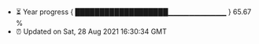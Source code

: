 - ⏳ Year progress { ███████████████████▁▁▁▁▁▁▁▁▁▁▁ } 65.67 %
- ⏰ Updated on Sat, 28 Aug 2021 16:30:34 GMT

